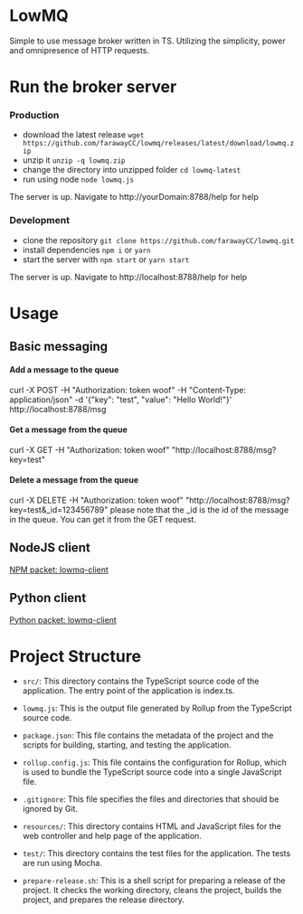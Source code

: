 # LowMQ
Simple to use message broker written in TS.
Utilizing the simplicity, power and omnipresence of HTTP requests.


# Run the broker server
### Production
- download the latest release `wget https://github.com/farawayCC/lowmq/releases/latest/download/lowmq.zip`
- unzip it `unzip -q lowmq.zip`
- change the directory into unzipped folder `cd lowmq-latest`
- run using node `node lowmq.js`

The server is up. Navigate to http://yourDomain:8788/help for help

### Development
- clone the repository `git clone https://github.com/farawayCC/lowmq.git`
- install dependencies `npm i` or `yarn`
- start the server with `npm start` or `yarn start`

The server is up. Navigate to http://localhost:8788/help for help

# Usage
## Basic messaging
#### Add a message to the queue
curl -X POST -H "Authorization: token woof" -H "Content-Type: application/json" -d '{"key": "test", "value": "Hello World!"}' http://localhost:8788/msg
#### Get a message from the queue
curl -X GET -H "Authorization: token woof" "http://localhost:8788/msg?key=test"
#### Delete a message from the queue
curl -X DELETE -H "Authorization: token woof" "http://localhost:8788/msg?key=test&_id=123456789"
please note that the _id is the id of the message in the queue. You can get it from the GET request.

## NodeJS client
[NPM packet: lowmq-client](https://www.npmjs.com/package/lowmq-client)

## Python client
[Python packet: lowmq-client](https://pypi.org/project/lowmq-client)

# Project Structure
- `src/`: This directory contains the TypeScript source code of the application. The entry point of the application is index.ts.

- `lowmq.js`: This is the output file generated by Rollup from the TypeScript source code.

- `package.json`: This file contains the metadata of the project and the scripts for building, starting, and testing the application.

- `rollup.config.js`: This file contains the configuration for Rollup, which is used to bundle the TypeScript source code into a single JavaScript file.

- `.gitignore`: This file specifies the files and directories that should be ignored by Git.

- `resources/`: This directory contains HTML and JavaScript files for the web controller and help page of the application.

- `test/`: This directory contains the test files for the application. The tests are run using Mocha.

- `prepare-release.sh`: This is a shell script for preparing a release of the project. It checks the working directory, cleans the project, builds the project, and prepares the release directory.
